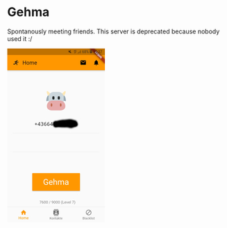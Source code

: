 # Gehma

Spontanously meeting friends. This server is deprecated because nobody used it :/

![Main Screen](./v0.6.0_screen.jpg)
